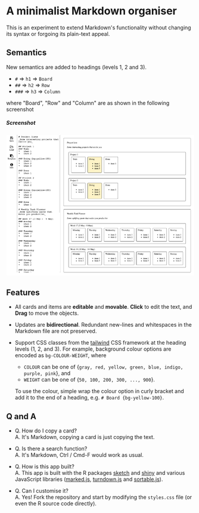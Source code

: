 # A minimalist Markdown organiser

This is an experiment to extend Markdown's functionality without changing its syntax or forgoing its plain-text appeal. 


## Semantics

New semantics are added to headings (levels 1, 2 and 3).

*   `#` => `h1` => `Board`
*   `##` => `h2` => `Row`
*   `###` => `h3` => `Column`

where "Board", "Row" and "Column" are as shown in the following screenshot


##### Screenshot
![](screenshot.png)


## Features
*   All cards and items are **editable** and **movable**. **Click** to edit the text, and **Drag** to move the objects.
*   Updates are __bidirectional__. Redundant new-lines and whitespaces in the Markdown file are not preserved.
*   Support CSS classes from the [tailwind](https://tailwindcss.com/) CSS framework at the heading levels (1, 2, and 3). For example, background colour options are encoded as `bg-COLOUR-WEIGHT`, where
    - `COLOUR` can be one of {`gray, red, yellow, green, blue, indigo, purple, pink`}, and 
    - `WEIGHT` can be one of {`50, 100, 200, 300, ..., 900`}. 
    
    To use the colour, simple wrap the colour option in curly bracket and add it to the end of a heading, e.g. `# Board {bg-yellow-100}`.


## Q and A
    
*   Q. How do I copy a card?  
    A. It's Markdown, copying a card is just copying the text.
    
*   Q. Is there a search function?  
    A. It's Markdown, Ctrl / Cmd-F would work as usual.

*   Q. How is this app built?  
    A. This app is built with the R packages [sketch](https://github.com/kcf-jackson/sketch/tree/experiment) and  [shiny](https://shiny.rstudio.com/) and various JavaScript libraries  ([marked.js](https://marked.js.org/), [turndown.js](https://github.com/domchristie/turndown) and [sortable.js](https://sortablejs.github.io/Sortable/)). 

*   Q. Can I customise it?  
    A. Yes! Fork the repository and start by modifying the `styles.css` file (or even the R source code directly).
